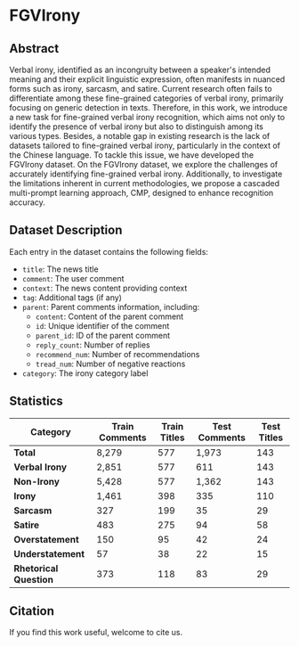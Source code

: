 # FGVIrony 


## Abstract

Verbal irony, identified as an incongruity between a speaker's intended meaning and their explicit linguistic expression, often manifests in nuanced forms such as irony, sarcasm, and satire. Current research often fails to differentiate among these fine-grained categories of verbal irony, primarily focusing on generic detection in texts.
Therefore, in this work, we introduce a new task for fine-grained verbal irony recognition, which aims not only to identify the presence of verbal irony but also to distinguish among its various types. Besides, a notable gap in existing research is the lack of datasets tailored to fine-grained verbal irony, particularly in the context of the Chinese language. To tackle this issue, we have developed the FGVIrony dataset. On the FGVIrony dataset, we explore the challenges of accurately identifying fine-grained verbal irony. Additionally, to investigate the limitations inherent in current methodologies, we propose a cascaded multi-prompt learning approach, CMP, designed to enhance recognition accuracy. 

## Dataset Description

Each entry in the dataset contains the following fields:
- `title`: The news title
- `comment`: The user comment
- `context`: The news content providing context
- `tag`: Additional tags (if any)
- `parent`: Parent comments information, including:
  - `content`: Content of the parent comment
  - `id`: Unique identifier of the comment
  - `parent_id`: ID of the parent comment
  - `reply_count`: Number of replies
  - `recommend_num`: Number of recommendations
  - `tread_num`: Number of negative reactions
- `category`: The irony category label

## Statistics

| Category | Train Comments | Train Titles | Test Comments | Test Titles |
|----------|---------------|--------------|---------------|-------------|
| **Total** | 8,279 | 577 | 1,973 | 143 |
| **Verbal Irony** | 2,851 | 577 | 611 | 143 |
| **Non-Irony** | 5,428 | 577 | 1,362 | 143 |
| **Irony** | 1,461 | 398 | 335 | 110 |
| **Sarcasm** | 327 | 199 | 35 | 29 |
| **Satire** | 483 | 275 | 94 | 58 |
| **Overstatement** | 150 | 95 | 42 | 24 |
| **Understatement** | 57 | 38 | 22 | 15 |
| **Rhetorical Question** | 373 | 118 | 83 | 29 |



## Citation

If you find this work useful, welcome to cite us.
```bib

```
